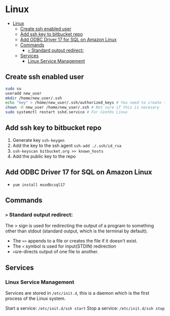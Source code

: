 # Linux
- [Linux](#linux)
	- [Create ssh enabled user](#create-ssh-enabled-user)
	- [Add ssh key to bitbucket repo](#add-ssh-key-to-bitbucket-repo)
	- [Add ODBC Driver 17 for SQL on Amazon Linux](#add-odbc-driver-17-for-sql-on-amazon-linux)
	- [Commands](#commands)
		- [`>` Standard output redirect:](#-standard-output-redirect)
	- [Services](#services)
		- [Linux Service Management](#linux-service-management)
## Create ssh enabled user

```bash
sudo su
useradd new_user
mkdir /home/new_user/.ssh
echo "key" > /home/new_user/.ssh/authorized_keys # You need to create those directory/files if not exists
chown -R new_user /home/new_user/.ssh # Not sure if this is necesary
sudo systemctl restart sshd.service # For CentOs Linux

```

## Add ssh key to bitbucket repo

1. Generate key `ssh-keygen`
2. Add the key to the ssh agent `ssh-add ./.ssh/id_rsa`
3. `ssh-keyscan bitbucket.org >> known_hosts`
4. Add the public key to the repo

## Add ODBC Driver 17 for SQL on Amazon Linux 

- `yum install msodbcsql17`

## Commands

### `>` Standard output redirect:

The > sign is used for redirecting the output of a program to something other than stdout (standard output, which is the terminal by default).

- The `>>` appends to a file or creates the file if it doesn't exist.
- The `<` symbol is used for input(STDIN) redirection
- `>&`re-directs output of one file to another.

## Services

### Linux Service Management

Services are stored in `/etc/init.d`, this is a daemon which is the first process of the Linux system.

Start a service: `/etc/init.d/ssh start`
Stop a service: `/etc/init.d/ssh stop`
